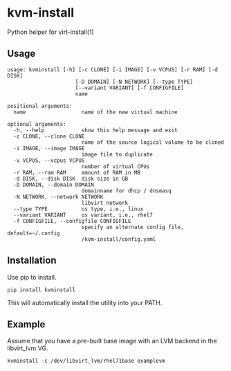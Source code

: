 # kvm-install
Python helper for virt-install(1)

## Usage

```
usage: kvminstall [-h] [-c CLONE] [-i IMAGE] [-v VCPUS] [-r RAM] [-d DISK]
                      [-D DOMAIN] [-N NETWORK] [--type TYPE]
                      [--variant VARIANT] [-f CONFIGFILE]
                      name

positional arguments:
  name                  name of the new virtual machine

optional arguments:
  -h, --help            show this help message and exit
  -c CLONE, --clone CLONE
                        name of the source logical volume to be cloned
  -i IMAGE, --image IMAGE
                        image file to duplicate
  -v VCPUS, --vcpus VCPUS
                        number of virtual CPUs
  -r RAM, --ram RAM     amount of RAM in MB
  -d DISK, --disk DISK  disk size in GB
  -D DOMAIN, --domain DOMAIN
                        domainname for dhcp / dnsmasq
  -N NETWORK, --network NETWORK
                        libvirt network
  --type TYPE           os type, i.e., linux
  --variant VARIANT     os variant, i.e., rhel7
  -f CONFIGFILE, --configfile CONFIGFILE
                        specify an alternate config file, default=~/.config
                        /kvm-install/config.yaml
```

## Installation

Use pip to install.

```
pip install kvminstall
```

This will automatically install the utility into your PATH.

## Example

Assume that you have a pre-built base image with an LVM backend in the libvirt_lvm VG.

```
kvminstall -c /dev/libvirt_lvm/rhel71base examplevm
```
